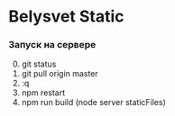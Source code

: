 # Belysvet Static #

### Запуск на сервере ###
0. git status
1. git pull origin master
2. :q
3. npm restart
4. npm run build (node server staticFiles)
